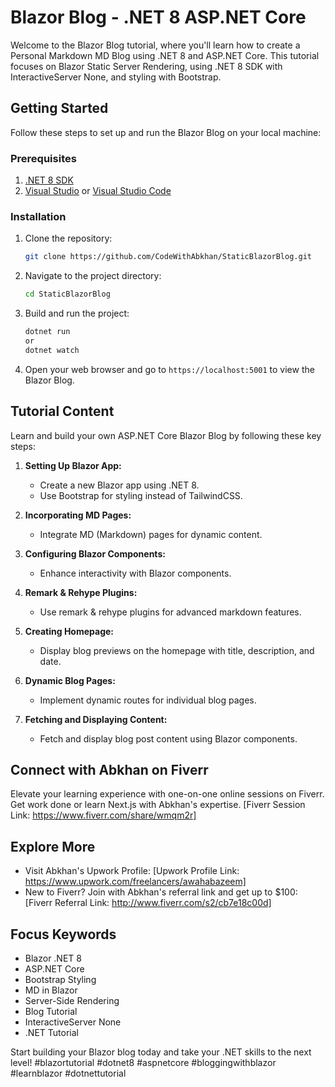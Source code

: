 # Blazor Blog - .NET 8 ASP.NET Core

Welcome to the Blazor Blog tutorial, where you'll learn how to create a Personal Markdown MD Blog using .NET 8 and ASP.NET Core. This tutorial focuses on Blazor Static Server Rendering,
using .NET 8 SDK with InteractiveServer None, and styling with Bootstrap.

## Getting Started

Follow these steps to set up and run the Blazor Blog on your local machine:

### Prerequisites

1. [.NET 8 SDK](https://dotnet.microsoft.com/download/dotnet/8.0)
2. [Visual Studio](https://visualstudio.microsoft.com/downloads/) or [Visual Studio Code](https://code.visualstudio.com/download)

### Installation

1. Clone the repository:
   ```bash
   git clone https://github.com/CodeWithAbkhan/StaticBlazorBlog.git
   ```

2. Navigate to the project directory:
   ```bash
   cd StaticBlazorBlog
   ```

3. Build and run the project:
   ```bash
   dotnet run
   or
   dotnet watch
   ```

4. Open your web browser and go to `https://localhost:5001` to view the Blazor Blog.

## Tutorial Content

Learn and build your own ASP.NET Core Blazor Blog by following these key steps:

1. **Setting Up Blazor App:**
   - Create a new Blazor app using .NET 8.
   - Use Bootstrap for styling instead of TailwindCSS.

2. **Incorporating MD Pages:**
   - Integrate MD (Markdown) pages for dynamic content.

3. **Configuring Blazor Components:**
   - Enhance interactivity with Blazor components.

4. **Remark & Rehype Plugins:**
   - Use remark & rehype plugins for advanced markdown features.

5. **Creating Homepage:**
   - Display blog previews on the homepage with title, description, and date.

6. **Dynamic Blog Pages:**
   - Implement dynamic routes for individual blog pages.

7. **Fetching and Displaying Content:**
   - Fetch and display blog post content using Blazor components.

## Connect with Abkhan on Fiverr

Elevate your learning experience with one-on-one online sessions on Fiverr. Get work done or learn Next.js with Abkhan's expertise.
[Fiverr Session Link: https://www.fiverr.com/share/wmqm2r]

## Explore More

- Visit Abkhan's Upwork Profile: [Upwork Profile Link: https://www.upwork.com/freelancers/awahabazeem]
- New to Fiverr? Join with Abkhan's referral link and get up to $100: [Fiverr Referral Link: http://www.fiverr.com/s2/cb7e18c00d]

## Focus Keywords

- Blazor .NET 8
- ASP.NET Core
- Bootstrap Styling
- MD in Blazor
- Server-Side Rendering
- Blog Tutorial
- InteractiveServer None
- .NET Tutorial

Start building your Blazor blog today and take your .NET skills to the next level! #blazortutorial #dotnet8 #aspnetcore #bloggingwithblazor #learnblazor #dotnettutorial
